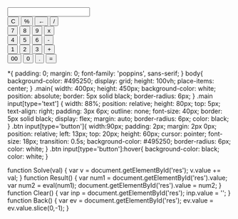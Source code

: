 <!DOCTYPE html>
<html lang="en">
<head>
   <link rel="stylesheet" href="calculator.css">
   <title>Calulator</title>
</head>
<body>
   <div class="main">
      <input type="text" id = 'res'>
      <div class="btn">
         <input type="button" value = 'C' onclick = "Clear()">
         <input type="button" value = '%' onclick = "Solve('%')">
         <input type="button" value = '←' onclick ="Back('←')">
         <input type="button" value = '/' onclick = "Solve('/')">
         <br>
         <input type="button" value = '7' onclick = "Solve('7')">
         <input type="button" value = '8' onclick = "Solve('8')">
         <input type="button" value = '9' onclick = "Solve('9')">
         <input type="button" value = 'x' onclick = "Solve('*')">
         <br>
         <input type="button" value = '4' onclick = "Solve('4')">
         <input type="button" value = '5' onclick = "Solve('5')">
         <input type="button" value = '6' onclick = "Solve('6')">
         <input type="button" value = '-' onclick = "Solve('-')">
         <br>
         <input type="button" value = '1' onclick = "Solve('1')">
         <input type="button" value = '2' onclick = "Solve('2')">
         <input type="button" value = '3' onclick = "Solve('3')">
         <input type="button" value = '+' onclick = "Solve('+')">
         <br>
         <input type="button" value = '00'onclick = "Solve('00')">
         <input type="button" value = '0' onclick = "Solve('0')">
         <input type="button" value = '.' onclick = "Solve('.')">
         <input type="button" value = '=' onclick = "Result()">
      </div>
   </div>
   <script src = 'calculator.js' ></script>
</body>
</html>




*{
   padding: 0;
   margin: 0;
   font-family: 'poppins', sans-serif;
}
body{
   background-color: #495250;
   display: grid;
   height: 100vh;
   place-items: center;
}
.main{
   width: 400px;
   height: 450px;
   background-color: white;
   position: absolute;
   border: 5px solid black;
   border-radius: 6px; 
}
.main input[type='text'] {
   width: 88%;
   position: relative;
   height: 80px;
   top: 5px;
   text-align: right;
   padding: 3px 6px;
   outline: none;
   font-size: 40px;
   border: 5px solid black;
   display: flex;
   margin: auto;
   border-radius: 6px;
   color: black;
}
.btn input[type='button']{
   width:90px;
   padding: 2px;
   margin: 2px 0px;
   position: relative;
   left: 13px;
   top: 20px;
   height: 60px;
   cursor: pointer;
   font-size: 18px;
   transition: 0.5s;
   background-color: #495250;
   border-radius: 6px;
   color: white;
}
.btn input[type='button']:hover{
   background-color: black;
   color: white;
}




function Solve(val) {
   var v = document.getElementById('res');
   v.value += val;
}
function Result() {
   var num1 = document.getElementById('res').value;
   var num2 = eval(num1);
   document.getElementById('res').value = num2;
}
function Clear() {
   var inp = document.getElementById('res');
   inp.value = '';
}
function Back() {
   var ev = document.getElementById('res');
   ev.value = ev.value.slice(0,-1);
}
